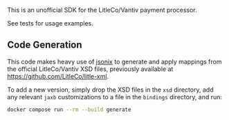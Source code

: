 This is an unofficial SDK for the LitleCo/Vantiv payment processor.

See tests for usage examples.

Code Generation
---------------

This code makes heavy use of [jsonix](https://github.com/mitre/jsonix) to generate and apply mappings from the official LitleCo/Vantiv XSD files, previously available at https://github.com/LitleCo/litle-xml.

To add a new version, simply drop the XSD files in the `xsd` directory, add any relevant `jaxb` customizations to a file in the `bindings` directory, and run:

```bash
docker compose run --rm --build generate
```

